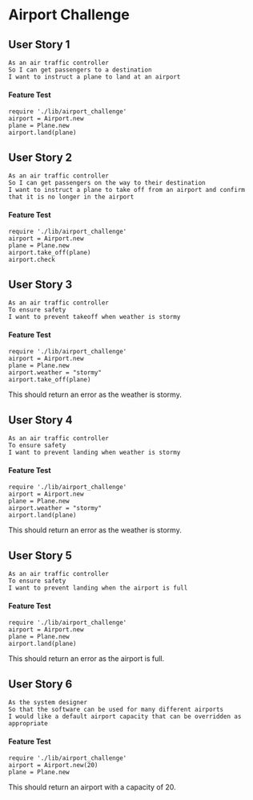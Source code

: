 # Airport Challenge #

## User Story 1 ##
```
As an air traffic controller
So I can get passengers to a destination
I want to instruct a plane to land at an airport
```

#### Feature Test ####
```
require './lib/airport_challenge'
airport = Airport.new
plane = Plane.new
airport.land(plane)
```

## User Story 2 ##
```
As an air traffic controller
So I can get passengers on the way to their destination
I want to instruct a plane to take off from an airport and confirm that it is no longer in the airport
```

#### Feature Test ####
```
require './lib/airport_challenge'
airport = Airport.new
plane = Plane.new
airport.take_off(plane)
airport.check
```

## User Story 3 ##
```
As an air traffic controller
To ensure safety
I want to prevent takeoff when weather is stormy
```

#### Feature Test ####
```
require './lib/airport_challenge'
airport = Airport.new
plane = Plane.new
airport.weather = "stormy"
airport.take_off(plane)
```

This should return an error as the weather is stormy.

## User Story 4 ##
```
As an air traffic controller
To ensure safety
I want to prevent landing when weather is stormy
```

#### Feature Test ####
```
require './lib/airport_challenge'
airport = Airport.new
plane = Plane.new
airport.weather = "stormy"
airport.land(plane)
```

This should return an error as the weather is stormy.

## User Story 5 ##
```
As an air traffic controller
To ensure safety
I want to prevent landing when the airport is full
```

#### Feature Test ####
```
require './lib/airport_challenge'
airport = Airport.new
plane = Plane.new
airport.land(plane)
```

This should return an error as the airport is full.

## User Story 6 ##
```
As the system designer
So that the software can be used for many different airports
I would like a default airport capacity that can be overridden as appropriate
```

#### Feature Test ####
```
require './lib/airport_challenge'
airport = Airport.new(20)
plane = Plane.new
```

This should return an airport with a capacity of 20.
